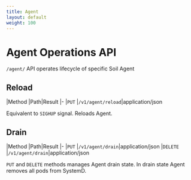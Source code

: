 ```yaml
---
title: Agent
layout: default
weight: 100
---
```


# Agent Operations API

`/agent/` API operates lifecycle of specific Soil Agent 

## Reload

|Method |Path|Result
|-
|`PUT` |`/v1/agent/reload`|application/json

Equivalent to `SIGHUP` signal. Reloads Agent.

## Drain

|Method |Path|Result
|-
|`PUT` |`/v1/agent/drain`|application/json
|`DELETE` |`/v1/agent/drain`|application/json

`PUT` and `DELETE` methods manages Agent drain state. In drain state Agent removes all pods from SystemD.
